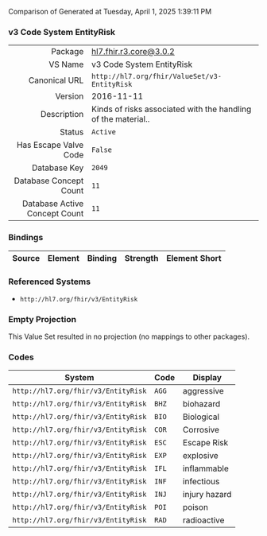 Comparison of 
Generated at Tuesday, April 1, 2025 1:39:11 PM

### v3 Code System EntityRisk

|      |     |
| ---: | --- |
| Package | hl7.fhir.r3.core@3.0.2 |
| VS Name | v3 Code System EntityRisk |
| Canonical URL | `http://hl7.org/fhir/ValueSet/v3-EntityRisk` |
| Version | 2016-11-11 |
| Description | Kinds of risks associated with the handling of the material.. |
| Status | `Active` |
| Has Escape Valve Code | `False` |
| Database Key | `2049` |
| Database Concept Count | `11` |
| Database Active Concept Count | `11` |
### Bindings

| Source | Element | Binding | Strength | Element Short |
| ------ | ------- | ------- | -------- | ------------- |

### Referenced Systems

* `http://hl7.org/fhir/v3/EntityRisk`
### Empty Projection

This Value Set resulted in no projection (no mappings to other packages).

### Codes

| System | Code | Display |
| ------ | ---- | ------- |
| `http://hl7.org/fhir/v3/EntityRisk` | `AGG` | aggressive |
| `http://hl7.org/fhir/v3/EntityRisk` | `BHZ` | biohazard |
| `http://hl7.org/fhir/v3/EntityRisk` | `BIO` | Biological |
| `http://hl7.org/fhir/v3/EntityRisk` | `COR` | Corrosive |
| `http://hl7.org/fhir/v3/EntityRisk` | `ESC` | Escape Risk |
| `http://hl7.org/fhir/v3/EntityRisk` | `EXP` | explosive |
| `http://hl7.org/fhir/v3/EntityRisk` | `IFL` | inflammable |
| `http://hl7.org/fhir/v3/EntityRisk` | `INF` | infectious |
| `http://hl7.org/fhir/v3/EntityRisk` | `INJ` | injury hazard |
| `http://hl7.org/fhir/v3/EntityRisk` | `POI` | poison |
| `http://hl7.org/fhir/v3/EntityRisk` | `RAD` | radioactive |
